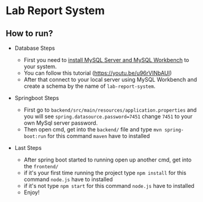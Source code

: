 # Lab Report System

 ## How to run?
 - Database Steps
   - First you need to [install MySQL Server and MySQL Workbench](https://dev.mysql.com/downloads/installer/) to your system.
   - You can follow this tutorial (https://youtu.be/u96rVINbAUI)
   - After that connect to your local server using MySQL Workbench and create a schema by the name of `lab-report-system`.

 - Springboot Steps
   - First go to `backend/src/main/resources/application.properties` and you will see `spring.datasource.password=7451` change `7451` to your own MySql server password.
   - Then open cmd, get into the `backend/` file and type `mvn spring-boot:run` for this command `maven` have to installed
 
 - Last Steps
   - After spring boot started to running open up another cmd, get into the `frontend/`
   - if it's your first time running the project type `npm install` for this command `node.js` have to installed
   - if it's not type `npm start` for this command `node.js` have to installed
   - Enjoy!
